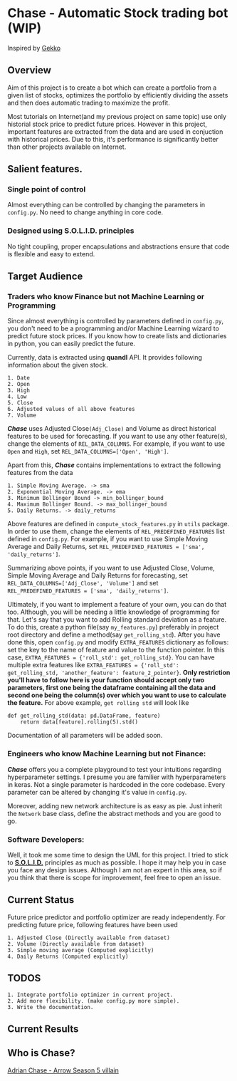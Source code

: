 # Chase - Automatic Stock trading bot (WIP)

Inspired by [Gekko](https://github.com/askmike/gekko)

## Overview

Aim of this project is to create a bot which can create a portfolio from a given list of stocks, optimizes the portfolio
by efficiently dividing the assets and then does automatic trading to maximize the profit.

Most tutorials on Internet(and my previous project on same topic) use only historial stock price 
to predict future prices. However in this project, important features are extracted from the data and are used in conjuction 
with historical prices. Due to this, it's performance is significantly better than other projects available on Internet.

## Salient features.

### Single point of control

Almost everything can be controlled by changing the parameters in `config.py`. No need to change anything in core code.

### Designed using S.O.L.I.D. principles

No tight coupling, proper encapsulations and abstractions ensure that code is flexible and easy to extend. 

## Target Audience

### Traders who know Finance but not Machine Learning or Programming

Since almost everything is controlled by parameters defined in `config.py`, you don't need to be a programming and/or Machine Learning wizard to predict future stock prices. If you know how to create lists and dictionaries in python, you can easily predict the future.

Currently, data is extracted using **quandl** API. It provides following information about the given stock.
    
    1. Date
    2. Open
    3. High
    4. Low
    5. Close
    6. Adjusted values of all above features
    7. Volume

***Chase*** uses Adjusted Close`(Adj_Close)` and Volume as direct historical features to be used for forecasting. If you want to use any other feature(s), change the elements of `REL_DATA_COLUMNS`. For example, if you want to use `Open` and `High`, set `REL_DATA_COLUMNS=['Open', 'High']`. 

Apart from this, ***Chase*** contains implementations to extract the following features from the data
  
    1. Simple Moving Average. -> sma
    2. Exponential Moving Average. -> ema
    3. Minimum Bollinger Bound -> min_bollinger_bound
    4. Maximum Bollinger Bound. -> max_bollinger_bound
    5. Daily Returns. -> daily_returns

Above features are defined in `compute_stock_features.py` in `utils` package. In order to use them, change the elements of `REL_PREDEFINED_FEATURES` list defined in `config.py`. For example, if you want to use Simple Moving Average and Daily Returns, set `REL_PREDEFINED_FEATURES = ['sma', 'daily_returns']`.

Summarizing above points, if you want to use Adjusted Close, Volume, Simple Moving Average and Daily Returns for forecasting, set `REL_DATA_COLUMNS=['Adj_Close', 'Volume']` and set `REL_PREDEFINED_FEATURES = ['sma', 'daily_returns']`.

Ultimately, if you want to implement a feature of your own, you can do that too. Although, you will be needing a little knowledge of programming for that. Let's say that you want to add Rolling standard deviation as a feature. To do this, create a python file(say `my_features.py`) preferably in project root directory and define a method(say `get_rolling_std`). After you have done this, open `config.py` and modify `EXTRA_FEATURES` dictionary as follows: set the key to the name of feature and value to the function pointer. In this case, `EXTRA_FEATURES = {'roll_std': get_rolling_std}`. You can have multiple extra features like  `EXTRA_FEATURES = {'roll_std': get_rolling_std, 'another_feature': feature_2_pointer}`. **Only restriction you'll have to follow here is your function should accept only two parameters, first one being the dataframe containing all the data and second one being the column(s) over which you want to use to calculate the feature.** For above example, `get rolling std` will look like

```
def get_rolling_std(data: pd.DataFrame, feature)
    return data[feature].rolling(5).std()
```

Documentation of all parameters will be added soon.
<!---
found [here](https://github.com/Prakash2403/trader/blob/master/config_doc.md)
-->

### Engineers who know Machine Learning but not Finance:

***Chase*** offers you a complete playground to test your intuitions regarding hyperparameter settings. I presume you are familier with hyperparameters in keras. Not a single parameter is hardcoded in the core codebase. Every parameter can be altered by changing it's value in `config.py`. 

Moreover, adding new network architecture is as easy as pie. Just inherit the `Network` base class, define the abstract methods and you are good to go.

### Software Developers: 

Well, it took me some time to design the UML for this project. I tried to stick to 
**[S.O.L.I.D.](https://medium.com/@cramirez92/s-o-l-i-d-the-first-5-priciples-of-object-oriented-design-with-javascript-790f6ac9b9fa)** 
principles as much as possible. I hope it may help you in case you face any design issues. Although I am not an expert in this area, so if you think that there is scope for improvement, feel free to open an issue. 

## Current Status

Future price predictor and portfolio optimizer are ready independently. For predicting future price, following features have
been used
  
    1. Adjusted Close (Directly available from dataset)
    2. Volume (Directly available from dataset)
    3. Simple moving average (Computed explicitly)
    4. Daily Returns (Computed explicitly)
 
 ## TODOS
 
    1. Integrate portfolio optimizer in current project.
    2. Add more flexibility. (make config.py more simple).
    3. Write the documentation.
    
## Current Results

## Who is Chase?

[Adrian Chase - Arrow Season 5 villain](http://arrow.wikia.com/wiki/Adrian_Chase)
